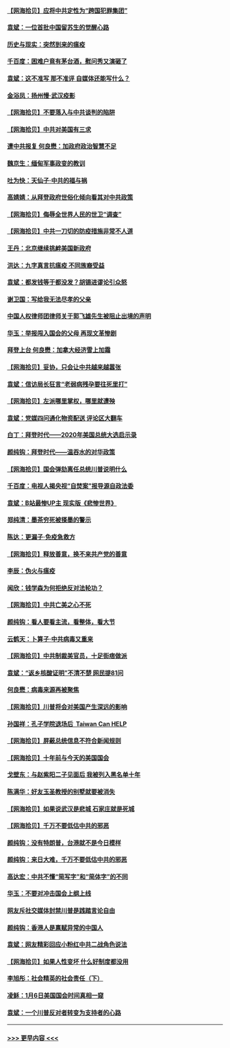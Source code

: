 #### [【网海拾贝】应将中共定性为“跨国犯罪集团”](../pages/nsc993/n12740430.md?t=02091201) 
#### [袁斌：一位首批中国留苏生的觉醒心路](../pages/nsc993/n12740396.md?t=02091201) 
#### [历史与现实：突然到来的瘟疫](../pages/nsc993/n12738507.md?t=02091201) 
#### [千百度：困难户竟有茅台酒，慰问秀又演砸了](../pages/nsc993/n12738362.md?t=02091201) 
#### [袁斌：这不准写 那不准评 自媒体还能写什么？](../pages/nsc993/n12737833.md?t=02091201) 
#### [金浴凤：扬州慢‧武汉疫影](../pages/nsc993/n12737248.md?t=02091201) 
#### [【网海拾贝】不要落入与中共谈判的陷阱](../pages/nsc993/n12735229.md?t=02091201) 
#### [【网海拾贝】中共对美国有三求](../pages/nsc993/n12735197.md?t=02091201) 
#### [遭中共报复 何良懋：加政府政治智慧不足](../pages/nsc993/n12734323.md?t=02091201) 
#### [魏京生：缅甸军事政变的教训](../pages/nsc993/n12732470.md?t=02091201) 
#### [吐为快：天仙子·中共的福与祸](../pages/nsc993/n12732165.md?t=02091201) 
#### [高婧婧：从拜登政府世俗化倾向看其对中共政策](../pages/nsc993/n12730028.md?t=02091201) 
#### [【网海拾贝】侮辱全世界人民的世卫“调查”](../pages/nsc993/n12727884.md?t=02091201) 
#### [【网海拾贝】中共一刀切的防疫措施非常不人道](../pages/nsc993/n12724879.md?t=02091201) 
#### [王丹：北京继续挑衅美国新政府](../pages/nsc993/n12722456.md?t=02091201) 
#### [洪达：九字真言抗瘟疫 不同族裔受益](../pages/nsc993/n12722448.md?t=02091201) 
#### [袁斌：都发钱等于都没发？胡锡进谬论引众怒](../pages/nsc993/n12722393.md?t=02091201) 
#### [谢卫国：写给我无法尽孝的父亲](../pages/nsc993/n12720325.md?t=02091201) 
#### [中国人权律师团律师关于郭飞雄先生被阻止出境的声明](../pages/nsc993/n12720203.md?t=02091201) 
#### [华玉：举报闯入国会的父母 再现文革惨剧](../pages/nsc993/n12719070.md?t=02091201) 
#### [拜登上台 何良懋：加拿大经济雪上加霜](../pages/nsc993/n12718943.md?t=02091201) 
#### [【网海拾贝】妥协，只会让中共越来越嚣张](../pages/nsc993/n12717392.md?t=02091201) 
#### [袁斌：信访局长狂言“老弱病残孕要往死里打”](../pages/nsc993/n12717343.md?t=02091201) 
#### [【网海拾贝】左派哪里掌权，哪里就遭殃](../pages/nsc993/n12715009.md?t=02091201) 
#### [袁斌：党媒四问通化物资配送 评论区大翻车](../pages/nsc993/n12714950.md?t=02091201) 
#### [白丁：拜登时代——2020年美国总统大选启示录](../pages/nsc993/n12714920.md?t=02091201) 
#### [颜纯钩：拜登时代——温吞水的对华政策](../pages/nsc993/n12713245.md?t=02091201) 
#### [【网海拾贝】国会弹劾离任总统川普说明什么](../pages/nsc993/n12712816.md?t=02091201) 
#### [千百度：电视人揭央视“自焚案”报导源自政法委](../pages/nsc993/n12709760.md?t=02091201) 
#### [袁斌：B站最惨UP主 现实版《悲惨世界》](../pages/nsc993/n12709686.md?t=02091201) 
#### [郑纯清：墨茶穷死被搽墨的警示](../pages/nsc993/n12709262.md?t=02091201) 
#### [陈达：更漏子·免疫急救方](../pages/nsc993/n12709244.md?t=02091201) 
#### [【网海拾贝】释放善意，换不来共产党的善意](../pages/nsc993/n12708361.md?t=02091201) 
#### [李辰：伪火与瘟疫](../pages/nsc993/n12707981.md?t=02091201) 
#### [闻欣：钱学森为何拒绝反对法轮功？](../pages/nsc993/n12707407.md?t=02091201) 
#### [【网海拾贝】中共亡美之心不死](../pages/nsc993/n12707621.md?t=02091201) 
#### [颜纯钩：看人要看主流，看整体，看大节](../pages/nsc993/n12707536.md?t=02091201) 
#### [云鹤天：卜算子‧中共病毒又重来](../pages/nsc993/n12707408.md?t=02091201) 
#### [【网海拾贝】中共制裁美官员，十足街痞做派](../pages/nsc993/n12705115.md?t=02091201) 
#### [袁斌：“返乡核酸证明”不清不楚 网民提81问](../pages/nsc993/n12704982.md?t=02091201) 
#### [何良懋：病毒来源再被聚焦](../pages/nsc993/n12704944.md?t=02091201) 
#### [【网海拾贝】川普将会对美国产生深远的影响](../pages/nsc993/n12703045.md?t=02091201) 
#### [孙国祥：孔子学院退场后  Taiwan Can HELP](../pages/nsc993/n12702430.md?t=02091201) 
#### [【网海拾贝】屏蔽总统信息不符合新闻规则](../pages/nsc993/n12699998.md?t=02091201) 
#### [【网海拾贝】十年前与今天的美国国会](../pages/nsc993/n12696993.md?t=02091201) 
#### [戈壁东：与赵紫阳二子见面后 我被列入黑名单十年](../pages/nsc993/n12696215.md?t=02091201) 
#### [陈满华：好友玉圣教授的别墅就要被消失](../pages/nsc993/n12695411.md?t=02091201) 
#### [【网海拾贝】如果说武汉是悲城 石家庄就是死城](../pages/nsc993/n12694589.md?t=02091201) 
#### [【网海拾贝】千万不要低估中共的邪恶](../pages/nsc993/n12692771.md?t=02091201) 
#### [颜纯钩：没有特朗普，台港就不是今日模样](../pages/nsc993/n12692678.md?t=02091201) 
#### [颜纯钩：来日大难，千万不要低估中共的邪恶](../pages/nsc993/n12692080.md?t=02091201) 
#### [高达宏：中共不懂“简写字”和“简体字”的不同](../pages/nsc993/n12692068.md?t=02091201) 
#### [华玉：不要对冲击国会上纲上线](../pages/nsc993/n12689948.md?t=02091201) 
#### [网友斥社交媒体封禁川普是践踏言论自由](../pages/nsc993/n12687482.md?t=02091201) 
#### [颜纯钩：香港人是禀赋异常的中国人](../pages/nsc993/n12685142.md?t=02091201) 
#### [袁斌：网友精彩回应小粉红中共二战角色说法](../pages/nsc993/n12684994.md?t=02091201) 
#### [【网海拾贝】如果人性变坏 什么好制度都没用](../pages/nsc993/n12683000.md?t=02091201) 
#### [李旭彤：社会精英的社会责任（下）](../pages/nsc993/n12680604.md?t=02091201) 
#### [凌稣：1月6日美国国会时间真相一窥](../pages/nsc993/n12682780.md?t=02091201) 
#### [袁斌：一个川普反对者转变为支持者的心路](../pages/nsc993/n12682700.md?t=02091201) 

----
#### [ >>> 更早内容 <<< ](../indexes/nsc993-earlier.md)

